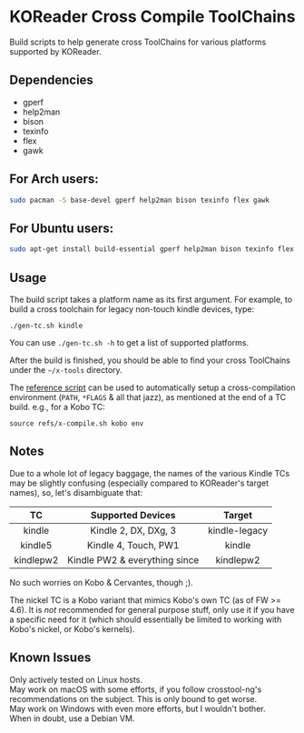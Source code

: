 # KOReader Cross Compile ToolChains

Build scripts to help generate cross ToolChains for various platforms supported by KOReader.


## Dependencies

* gperf
* help2man
* bison
* texinfo
* flex
* gawk

## For Arch users:
```bash
sudo pacman -S base-devel gperf help2man bison texinfo flex gawk
```

## For Ubuntu users:

```bash
sudo apt-get install build-essential gperf help2man bison texinfo flex gawk
```

## Usage

The build script takes a platform name as its first argument.
For example, to build a cross toolchain for legacy non-touch kindle devices, type:

```
./gen-tc.sh kindle
```

You can use `./gen-tc.sh -h` to get a list of supported platforms.

After the build is finished, you should be able to find your cross ToolChains under the `~/x-tools` directory.

The [reference script](/refs/x-compile.sh) can be used to automatically setup a cross-compilation environment (`PATH`, `*FLAGS` & all that jazz), as mentioned at the end of a TC build.
e.g., for a Kobo TC:
```shell
source refs/x-compile.sh kobo env
```

## Notes

Due to a whole lot of legacy baggage, the names of the various Kindle TCs may be slightly confusing (especially compared to KOReader's target names), so, let's disambiguate that:

|     TC    |       Supported Devices       |     Target    |
|:---------:|:-----------------------------:|:-------------:|
|   kindle  |      Kindle 2, DX, DXg, 3     | kindle-legacy |
|  kindle5  |      Kindle 4, Touch, PW1     |     kindle    |
| kindlepw2 | Kindle PW2 & everything since |   kindlepw2   |

No such worries on Kobo & Cervantes, though ;).  

The nickel TC is a Kobo variant that mimics Kobo's own TC (as of FW >= 4.6). It is *not* recommended for general purpose stuff, only use it if you have a specific need for it (which should essentially be limited to working with Kobo's nickel, or Kobo's kernels).

## Known Issues

Only actively tested on Linux hosts.  
May work on macOS with some efforts, if you follow crosstool-ng's recommendations on the subject. This is only bound to get worse.  
May work on Windows with even more efforts, but I wouldn't bother.  
When in doubt, use a Debian VM.

<!-- kate: indent-mode cstyle; indent-width 4; replace-tabs on; remove-trailing-spaces none; -->
